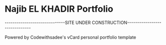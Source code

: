 # Najib EL KHADIR Portfolio
------------------------------SITE UNDER CONSTRUCTION------------------------------





Powered by Codewithsadee's vCard personal portfolio template

